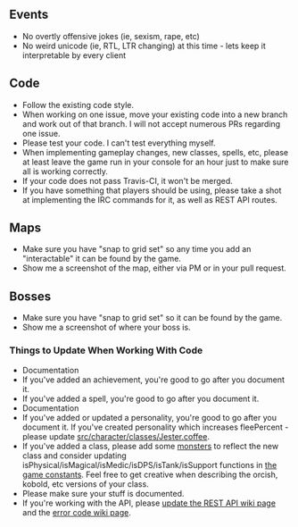 ## Events
* No overtly offensive jokes (ie, sexism, rape, etc)
* No weird unicode (ie, RTL, LTR changing) at this time - lets keep it interpretable by every client

## Code
* Follow the existing code style.
* When working on one issue, move your existing code into a new branch and work out of that branch. I will not accept numerous PRs regarding one issue.
* Please test your code. I can't test everything myself.
* When implementing gameplay changes, new classes, spells, etc, please at least leave the game run in your console for an hour just to make sure all is working correctly.
* If your code does not pass Travis-CI, it won't be merged.
* If you have something that players should be using, please take a shot at implementing the IRC commands for it, as well as REST API routes.

## Maps
* Make sure you have "snap to grid set" so any time you add an "interactable" it can be found by the game.
* Show me a screenshot of the map, either via PM or in your pull request.

## Bosses
* Make sure you have "snap to grid set" so it can be found by the game.
* Show me a screenshot of where your boss is.

### Things to Update When Working With Code
* Documentation
* If you've added an achievement, you're good to go after you document it.
* If you've added a spell, you're good to go after you document it.
* Documentation
* If you've added or updated a personality, you're good to go after you document it. If you've created personality which increases fleePercent - please update [src/character/classes/Jester.coffee](https://github.com/IdleLands/IdleLands/blob/master/src/character/classes/Jester.coffee).
* If you've added a class, please add some [monsters](https://github.com/IdleLands/IdleLands/blob/master/assets/data/monsters/monster.txt#L202) to reflect the new class and consider updating isPhysical/isMagical/isMedic/isDPS/isTank/isSupport functions in [the game constants](https://github.com/IdleLands/IdleLands/blob/master/src/system/Constants.coffee). Feel free to get creative when describing the orcish, kobold, etc versions of your class.
* Please make sure your stuff is documented.
* If you're working with the API, please [update the REST API wiki page](https://github.com/IdleLands/IdleLands/wiki/REST-API) and the [error code wiki page](https://github.com/IdleLands/IdleLands/wiki/REST-Error-Codes).
